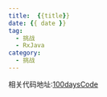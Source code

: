 ```yaml
---
title:  {{title}}
date: {{ date }}
tag: 
  - 挑战
  - RxJava
category: 
  - 挑战
---
```



















相关代码地址:[100daysCode](https://github.com/dgjungleP/100days-code-round1)